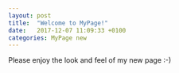 ```yaml
---
layout: post
title:  "Welcome to MyPage!"
date:   2017-12-07 11:09:33 +0100
categories: MyPage new
---
```

Please enjoy the look and feel of my new page :-)
